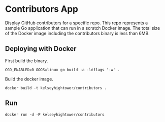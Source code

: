 # Contributors App

Display GitHub contributors for a specific repo. This repo represents a sample Go application that can run in a scratch Docker image. The total size of the Docker image including the contributors binary is less than 6MB. 

## Deploying with Docker

First build the binary.

```
CGO_ENABLED=0 GOOS=linux go build -a -ldflags '-w' .
``` 

Build the docker image.

```
docker build -t kelseyhightower/contributors .
```

## Run

```
docker run -d -P kelseyhightower/contributors
```
